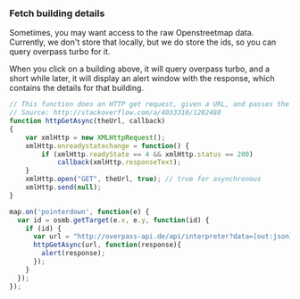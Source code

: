 <link rel="stylesheet" href="https://raw.githubusercontent.com/OSMBuildings/OSMBuildings/master/dist/OSMBuildings/OSMBuildings.css">
<link rel=stylesheet href=assets/tutorial_prep.css>
<script src=https://rawgit.com/OSMBuildings/OSMBuildings/master/dist/OSMBuildings/OSMBuildings.js></script>

<div id='map'></div>

<script src=assets/tutorial_prep.js></script>

<script>
// This function does an HTTP get request, given a URL, and passes the response to a callback
// Source: http://stackoverflow.com/a/4033310/1202488
function httpGetAsync(theUrl, callback)
{
    var xmlHttp = new XMLHttpRequest();
    xmlHttp.onreadystatechange = function() { 
        if (xmlHttp.readyState == 4 && xmlHttp.status == 200)
            callback(xmlHttp.responseText);
    }
    xmlHttp.open("GET", theUrl, true); // true for asynchronous 
    xmlHttp.send(null);
}

map.on('pointerdown', function(e) {
  var id = osmb.getTarget(e.x, e.y, function(id) {
    if (id) {
      var url = "http://overpass-api.de/api/interpreter?data=[out:json];(relation(" + id + ");way(r);node(w);way(" + id + ");way(23853131);node(w));out;";
      httpGetAsync(url, function(response){
        alert(response);
      });
    }
  });
});
</script>

### Fetch building details

Sometimes, you may want access to the raw Openstreetmap data. Currently, we don't store that
locally, but we do store the ids, so you can query overpass turbo for it.

When you click on a building above, it will query overpass turbo, and a short while later, it will
display an alert window with the response, which contains the details for that building.

````javascript
// This function does an HTTP get request, given a URL, and passes the response to a callback
// Source: http://stackoverflow.com/a/4033310/1202488
function httpGetAsync(theUrl, callback)
{
    var xmlHttp = new XMLHttpRequest();
    xmlHttp.onreadystatechange = function() { 
        if (xmlHttp.readyState == 4 && xmlHttp.status == 200)
            callback(xmlHttp.responseText);
    }
    xmlHttp.open("GET", theUrl, true); // true for asynchronous 
    xmlHttp.send(null);
}

map.on('pointerdown', function(e) {
  var id = osmb.getTarget(e.x, e.y, function(id) {
    if (id) {
      var url = "http://overpass-api.de/api/interpreter?data=[out:json];(relation(" + id + ");way(r);node(w);way(" + id + ");way(23853131);node(w));out;";
      httpGetAsync(url, function(response){
        alert(response);
      });
    }
  });
});
````
